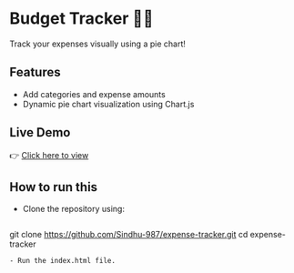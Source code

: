 # Budget Tracker 🧾💸

Track your expenses visually using a pie chart!

## Features
- Add categories and expense amounts
- Dynamic pie chart visualization using Chart.js

## Live Demo
👉 [Click here to view](https://sindhu-987.github.io/expense-tracker/)
## How to run this
- Clone the repository using:
  ```bash
git clone https://github.com/Sindhu-987/expense-tracker.git
cd expense-tracker
```
- Run the index.html file.
  


